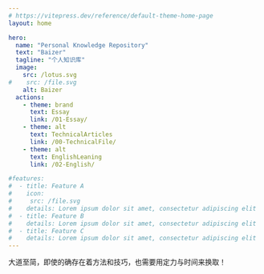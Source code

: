 ```yaml
---
# https://vitepress.dev/reference/default-theme-home-page
layout: home

hero:
  name: "Personal Knowledge Repository"
  text: "Baizer"
  tagline: "个人知识库"
  image:
    src: /lotus.svg
#    src: /file.svg
    alt: Baizer
  actions:
    - theme: brand
      text: Essay
      link: /01-Essay/
    - theme: alt
      text: TechnicalArticles
      link: /00-TechnicalFile/
    - theme: alt
      text: EnglishLeaning
      link: /02-English/

#features:
#  - title: Feature A
#    icon:
#     src: /file.svg
#    details: Lorem ipsum dolor sit amet, consectetur adipiscing elit
#  - title: Feature B
#    details: Lorem ipsum dolor sit amet, consectetur adipiscing elit
#  - title: Feature C
#    details: Lorem ipsum dolor sit amet, consectetur adipiscing elit
---
```


大道至简，即使的确存在着方法和技巧，也需要用定力与时间来换取！
